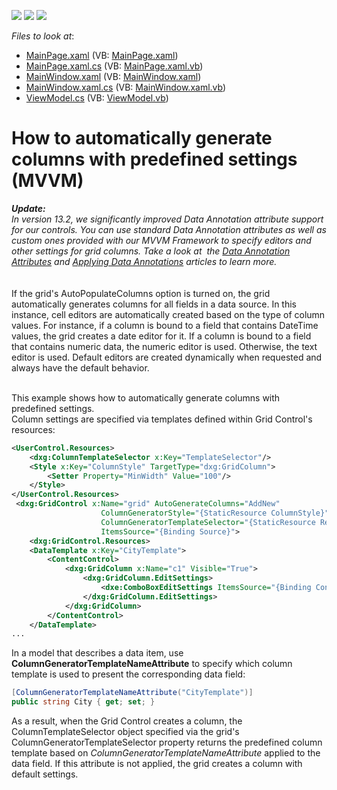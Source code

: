 <!-- default badges list -->
![](https://img.shields.io/endpoint?url=https://codecentral.devexpress.com/api/v1/VersionRange/128648403/11.1.6%2B)
[![](https://img.shields.io/badge/Open_in_DevExpress_Support_Center-FF7200?style=flat-square&logo=DevExpress&logoColor=white)](https://supportcenter.devexpress.com/ticket/details/E3330)
[![](https://img.shields.io/badge/📖_How_to_use_DevExpress_Examples-e9f6fc?style=flat-square)](https://docs.devexpress.com/GeneralInformation/403183)
<!-- default badges end -->
<!-- default file list -->
*Files to look at*:

* [MainPage.xaml](./CS/ColumnTemplateSelectorExample/MainPage.xaml) (VB: [MainPage.xaml](./VB/ColumnTemplateSelectorExample/MainPage.xaml))
* [MainPage.xaml.cs](./CS/ColumnTemplateSelectorExample/MainPage.xaml.cs) (VB: [MainPage.xaml.vb](./VB/ColumnTemplateSelectorExample/MainPage.xaml.vb))
* [MainWindow.xaml](./CS/ColumnTemplateSelectorExample/MainWindow.xaml) (VB: [MainWindow.xaml](./VB/ColumnTemplateSelectorExample/MainWindow.xaml))
* [MainWindow.xaml.cs](./CS/ColumnTemplateSelectorExample/MainWindow.xaml.cs) (VB: [MainWindow.xaml.vb](./VB/ColumnTemplateSelectorExample/MainWindow.xaml.vb))
* [ViewModel.cs](./CS/ColumnTemplateSelectorExample/ViewModel.cs) (VB: [ViewModel.vb](./VB/ColumnTemplateSelectorExample/ViewModel.vb))
<!-- default file list end -->
# How to automatically generate columns with predefined settings (MVVM)


<p><em><strong>Update:</strong></em><br><em>In version 13.2, we significantly improved Data Annotation attribute support for our controls. You can use standard Data Annotation attributes as well as custom ones provided with our MVVM Framework to specify editors and other settings for grid columns. Take a look at  the <a href="https://documentation.devexpress.com/#WPF/CustomDocument16863">Data Annotation Attributes</a> and <a href="https://documentation.devexpress.com/#WPF/CustomDocument8834">Applying Data Annotations</a> articles to learn more.</em><br><br><br>If the grid's AutoPopulateColumns option is turned on, the grid automatically generates columns for all fields in a data source. In this instance, cell editors are automatically created based on the type of column values. For instance, if a column is bound to a field that contains DateTime values, the grid creates a date editor for it. If a column is bound to a field that contains numeric data, the numeric editor is used. Otherwise, the text editor is used. Default editors are created dynamically when requested and always have the default behavior.</p>
<p><br> This example shows how to automatically generate columns with predefined settings.<br> Column settings are specified via templates defined within Grid Control's resources:</p>


```xml
<UserControl.Resources>
    <dxg:ColumnTemplateSelector x:Key="TemplateSelector"/>
    <Style x:Key="ColumnStyle" TargetType="dxg:GridColumn">
        <Setter Property="MinWidth" Value="100"/>
    </Style>
</UserControl.Resources>
 <dxg:GridControl x:Name="grid" AutoGenerateColumns="AddNew"
                    ColumnGeneratorStyle="{StaticResource ColumnStyle}"
                    ColumnGeneratorTemplateSelector="{StaticResource ResourceKey=TemplateSelector}"
                    ItemsSource="{Binding Source}">
    <dxg:GridControl.Resources>
    <DataTemplate x:Key="CityTemplate">
        <ContentControl>
            <dxg:GridColumn x:Name="c1" Visible="True">
                <dxg:GridColumn.EditSettings>
                    <dxe:ComboBoxEditSettings ItemsSource="{Binding Control.DataContext.Cities}"/>
                </dxg:GridColumn.EditSettings>
            </dxg:GridColumn>
        </ContentControl>
    </DataTemplate>
...  

```


<p>In a model that describes a data item, use <strong>ColumnGeneratorTemplateNameAttribute</strong> to specify which column template is used to present the corresponding data field:</p>


```cs
[ColumnGeneratorTemplateNameAttribute("CityTemplate")]
public string City { get; set; }


```


<p>As a result, when the Grid Control creates a column, the ColumnTemplateSelector object specified via the grid's ColumnGeneratorTemplateSelector property returns the predefined column template based on <em>ColumnGeneratorTemplateNameAttribute</em> applied to the data field. If this attribute is not applied, the grid creates a column with default settings.</p>


<br/>


